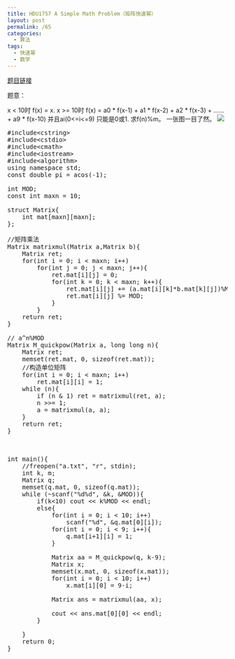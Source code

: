 ```yaml
---
title: HDU1757 A Simple Math Problem（矩阵快速幂）
layout: post
permalink: /65
categories:
  - 算法
tags:
  - 快速幂
  - 数学
---
```

<a href="http://acm.hdu.edu.cn/showproblem.php?pid=1757" target="_blank">题目链接</a>

题意：
  
x < 10时 f(x) = x. x >= 10时 f(x) = a0 \* f(x-1) + a1 \* f(x-2) + a2 \* f(x-3) + …… + a9 \* f(x-10) 并且ai(0<=i<=9) 只能是0或1. 求f(n)%m。 一张图一目了然。 <img src="https://i1.wp.com/images.cnitblog.com/blog/422400/201303/01110635-056194d957c24d5da0b31b93625bb31a.jpg?resize=530%2C320" class="aligncenter" data-recalc-dims="1" />

<pre class="brush: cpp; title: ; notranslate" title="">#include&lt;cstring&gt;
#include&lt;cstdio&gt;
#include&lt;cmath&gt;
#include&lt;iostream&gt;
#include&lt;algorithm&gt;
using namespace std;
const double pi = acos(-1);

int MOD;
const int maxn = 10;

struct Matrix{
    int mat[maxn][maxn];
};

//矩阵乘法
Matrix matrixmul(Matrix a,Matrix b){
    Matrix ret;
    for(int i = 0; i &lt; maxn; i++)
        for(int j = 0; j &lt; maxn; j++){
            ret.mat[i][j] = 0;
            for(int k = 0; k &lt; maxn; k++){
                ret.mat[i][j] += (a.mat[i][k]*b.mat[k][j])%MOD;
                ret.mat[i][j] %= MOD;
            }
        }
    return ret;
}

// a^n%MOD
Matrix M_quickpow(Matrix a, long long n){
    Matrix ret;
    memset(ret.mat, 0, sizeof(ret.mat));
    //构造单位矩阵
    for(int i = 0; i &lt; maxn; i++)
        ret.mat[i][i] = 1;
    while (n){
        if (n & 1) ret = matrixmul(ret, a);
        n &gt;&gt;= 1;
        a = matrixmul(a, a);
    }
    return ret;
}



int main(){
    //freopen("a.txt", "r", stdin);
    int k, m;
    Matrix q;
    memset(q.mat, 0, sizeof(q.mat));
    while (~scanf("%d%d", &k, &MOD)){
        if(k&lt;10) cout &lt;&lt; k%MOD &lt;&lt; endl;
        else{
            for(int i = 0; i &lt; 10; i++)
                scanf("%d", &q.mat[0][i]);
            for(int i = 0; i &lt; 9; i++){
                q.mat[i+1][i] = 1;
            }

            Matrix aa = M_quickpow(q, k-9);
            Matrix x;
            memset(x.mat, 0, sizeof(x.mat));
            for(int i = 0; i &lt; 10; i++)
                x.mat[i][0] = 9-i;

            Matrix ans = matrixmul(aa, x);

            cout &lt;&lt; ans.mat[0][0] &lt;&lt; endl;
        }

    }
    return 0;
}

</pre>